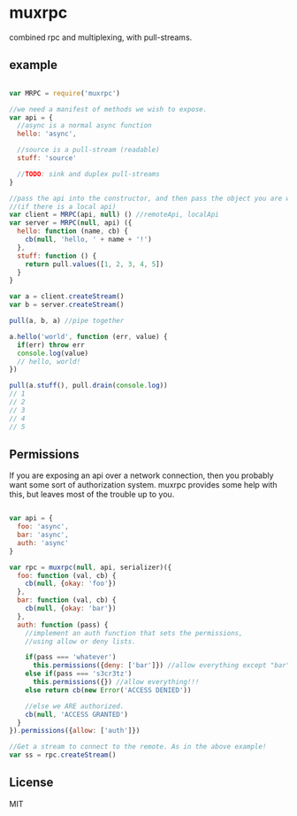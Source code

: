 # muxrpc

combined rpc and multiplexing, with pull-streams.

## example

``` js

var MRPC = require('muxrpc')

//we need a manifest of methods we wish to expose.
var api = {
  //async is a normal async function
  hello: 'async',

  //source is a pull-stream (readable)
  stuff: 'source'

  //TODO: sink and duplex pull-streams
}

//pass the api into the constructor, and then pass the object you are wrapping
//(if there is a local api)
var client = MRPC(api, null) () //remoteApi, localApi
var server = MRPC(null, api) ({
  hello: function (name, cb) {
    cb(null, 'hello, ' + name + '!')
  },
  stuff: function () {
    return pull.values([1, 2, 3, 4, 5])
  }
}

var a = client.createStream()
var b = server.createStream()

pull(a, b, a) //pipe together

a.hello('world', function (err, value) {
  if(err) throw err
  console.log(value)
  // hello, world!
})

pull(a.stuff(), pull.drain(console.log))
// 1
// 2
// 3
// 4
// 5
```

## Permissions

If you are exposing an api over a network connection,
then you probably want some sort of authorization system.
muxrpc provides some help with this, but leaves most of the trouble up to you.

``` js

var api = {
  foo: 'async',
  bar: 'async',
  auth: 'async'
}

var rpc = muxrpc(null, api, serializer)({
  foo: function (val, cb) {
    cb(null, {okay: 'foo'})
  },
  bar: function (val, cb) {
    cb(null, {okay: 'bar'})
  },
  auth: function (pass) {
    //implement an auth function that sets the permissions,
    //using allow or deny lists.

    if(pass === 'whatever')
      this.permissions({deny: ['bar']}) //allow everything except "bar"
    else if(pass === 's3cr3tz')
      this.permissions({}) //allow everything!!!
    else return cb(new Error('ACCESS DENIED'))

    //else we ARE authorized.
    cb(null, 'ACCESS GRANTED')
  }
}).permissions({allow: ['auth']})

//Get a stream to connect to the remote. As in the above example!
var ss = rpc.createStream()

```



## License

MIT

